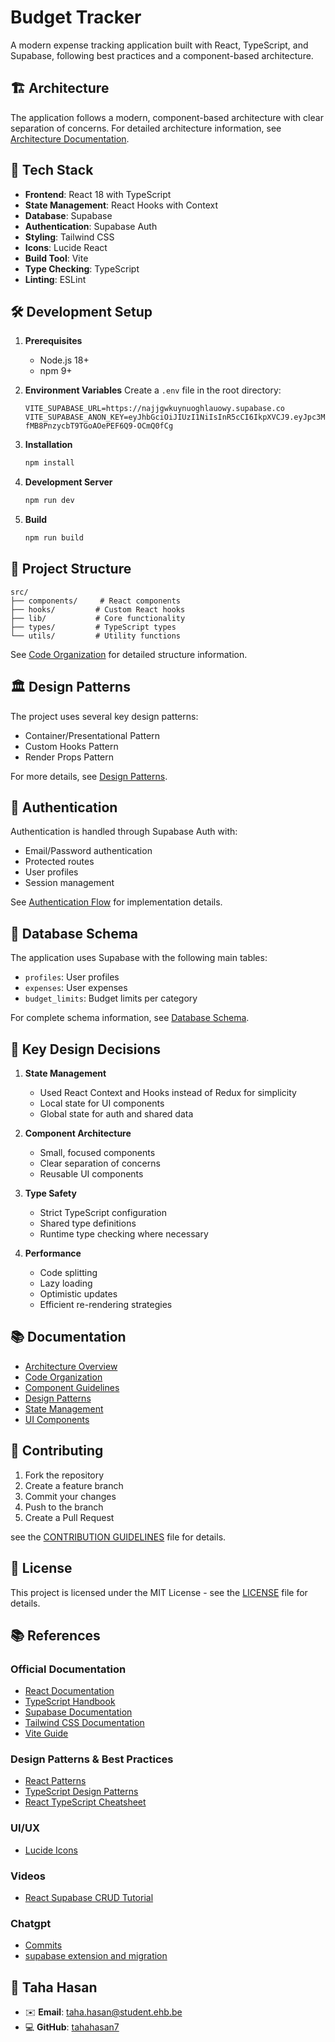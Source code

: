# Budget Tracker

A modern expense tracking application built with React, TypeScript, and Supabase, following best practices and a component-based architecture.

## 🏗️ Architecture

The application follows a modern, component-based architecture with clear separation of concerns. For detailed architecture information, see [Architecture Documentation](docs/architecture.md).

## 🚀 Tech Stack

- **Frontend**: React 18 with TypeScript
- **State Management**: React Hooks with Context
- **Database**: Supabase
- **Authentication**: Supabase Auth
- **Styling**: Tailwind CSS
- **Icons**: Lucide React
- **Build Tool**: Vite
- **Type Checking**: TypeScript
- **Linting**: ESLint

## 🛠️ Development Setup

1. **Prerequisites**

   - Node.js 18+
   - npm 9+

2. **Environment Variables**
   Create a `.env` file in the root directory:

   ```env
   VITE_SUPABASE_URL=https://najjgwkuynuoghlauowy.supabase.co
   VITE_SUPABASE_ANON_KEY=eyJhbGciOiJIUzI1NiIsInR5cCI6IkpXVCJ9.eyJpc3MiOiJzdXBhYmFzZSIsInJlZiI6Im5hampnd2t1eW51b2dobGF1b3d5Iiwicm9sZSI6ImFub24iLCJpYXQiOjE3MzU3MzEzNzcsImV4cCI6MjA1MTMwNzM3N30.CpA4AGnte-fMB8PnzycbT9TGoAOePEF6Q9-OCmQ0fCg
   ```

3. **Installation**

   ```bash
   npm install
   ```

4. **Development Server**

   ```bash
   npm run dev
   ```

5. **Build**
   ```bash
   npm run build
   ```

## 📁 Project Structure

```
src/
├── components/     # React components
├── hooks/         # Custom React hooks
├── lib/           # Core functionality
├── types/         # TypeScript types
└── utils/         # Utility functions
```

See [Code Organization](docs/code-organization.md) for detailed structure information.

## 🏛️ Design Patterns

The project uses several key design patterns:

- Container/Presentational Pattern
- Custom Hooks Pattern
- Render Props Pattern

For more details, see [Design Patterns](docs/design-patterns.md).

## 🔐 Authentication

Authentication is handled through Supabase Auth with:

- Email/Password authentication
- Protected routes
- User profiles
- Session management

See [Authentication Flow](docs/authentication-flow.md) for implementation details.

## 💾 Database Schema

The application uses Supabase with the following main tables:

- `profiles`: User profiles
- `expenses`: User expenses
- `budget_limits`: Budget limits per category

For complete schema information, see [Database Schema](docs/database-schema.md).

## 🎯 Key Design Decisions

1. **State Management**

   - Used React Context and Hooks instead of Redux for simplicity
   - Local state for UI components
   - Global state for auth and shared data

2. **Component Architecture**

   - Small, focused components
   - Clear separation of concerns
   - Reusable UI components

3. **Type Safety**

   - Strict TypeScript configuration
   - Shared type definitions
   - Runtime type checking where necessary

4. **Performance**
   - Code splitting
   - Lazy loading
   - Optimistic updates
   - Efficient re-rendering strategies

## 📚 Documentation

- [Architecture Overview](docs/architecture.md)
- [Code Organization](docs/code-organization.md)
- [Component Guidelines](docs/component-guidelines.md)
- [Design Patterns](docs/design-patterns.md)
- [State Management](docs/state-management.md)
- [UI Components](docs/ui-components.md)

## 🤝 Contributing

1. Fork the repository
2. Create a feature branch
3. Commit your changes
4. Push to the branch
5. Create a Pull Request

see the [CONTRIBUTION GUIDELINES](CONTRIBUTION_GUIDELINES.md) file for details.

## 📄 License

This project is licensed under the MIT License - see the [LICENSE](LICENSE.md) file for details.

## 📚 References

### Official Documentation

- [React Documentation](https://react.dev/)
- [TypeScript Handbook](https://www.typescriptlang.org/docs/)
- [Supabase Documentation](https://supabase.com/docs)
- [Tailwind CSS Documentation](https://tailwindcss.com/docs)
- [Vite Guide](https://vitejs.dev/guide/)

### Design Patterns & Best Practices

- [React Patterns](https://reactpatterns.com/)
- [TypeScript Design Patterns](https://refactoring.guru/design-patterns/typescript)
- [React TypeScript Cheatsheet](https://react-typescript-cheatsheet.netlify.app/)

### UI/UX

- [Lucide Icons](https://lucide.dev/)

### Videos

- [React Supabase CRUD Tutorial](https://www.youtube.com/watch?v=tW1HO7i9EIM&ab_channel=PedroTech)

### Chatgpt

- [Commits](https://chatgpt.com/share/67794611-d050-8011-9bb0-f5de01bec02e)
- [supabase extension and migration](https://chatgpt.com/share/6779471a-3734-8011-922a-956e6b3091db)

## 👤 Taha Hasan

- ✉️ **Email**: taha.hasan@student.ehb.be
- 💻 **GitHub**: [tahahasan7](https://github.com/tahahasan7)
